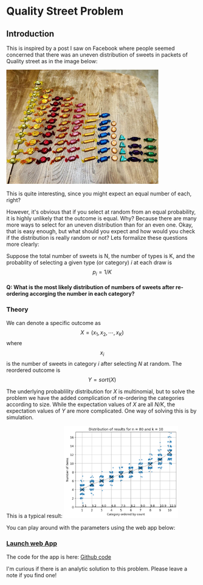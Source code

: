 <script src="https://cdn.mathjax.org/mathjax/latest/MathJax.js?config=TeX-AMS-MML_HTMLorMML" type="text/javascript"></script>

# Quality Street Problem

## Introduction
This is inspired by a post I saw on Facebook where people seemed concerned that there was an uneven distribution of sweets in packets of Quality street as in the image below:

<img src="Sweet_selection.jpg" width="400">

This is quite interesting, since you might expect an equal number of each, right?

However, it's obvious that if you select at random from an equal probability, it is highly unlikely that the outcome is equal. Why? Because there are many more ways to select for an uneven distribution than for an even one. Okay, that is easy enough, but what should you expect and how would you check if the distribution is really random or not?  Lets formalize these questions more clearly:

Suppose the total number of sweets is N, the number of types is K, and the probablity of selecting a given type (or category) *i* at each draw is $$p_i = 1/K$$

#### Q: What is the most likely distribution of numbers of sweets after re-ordering accorging the number in each category?

### Theory
We can denote a specific outcome as
$$X = (x_1, x_2, \cdots, x_K)$$
where $$x_i$$ is the number of sweets in category *i* after selecting *N* at random.  The reordered outcome is
$$Y = sort(X)$$

The underlying probablility distribution for *X* is multinomial, but to solve the problem we have the added complication of re-ordering the categories according to size. While the expectation values of *X* are all *N/K*, the expectation values of *Y* are more complicated.
One way of solving this is by simulation. 

This is a typical result:
<img src="Simulation_result.png" width="300">

You can play around with the parameters using the web app below: 

### [Launch web App](https://mysterious-falls-98860.herokuapp.com/)

The code for the app is here: [Github code](https://github.com/stuarthaze/Quality_Street)

I'm curious if there is an analytic solution to this problem. Please leave a note if you find one!